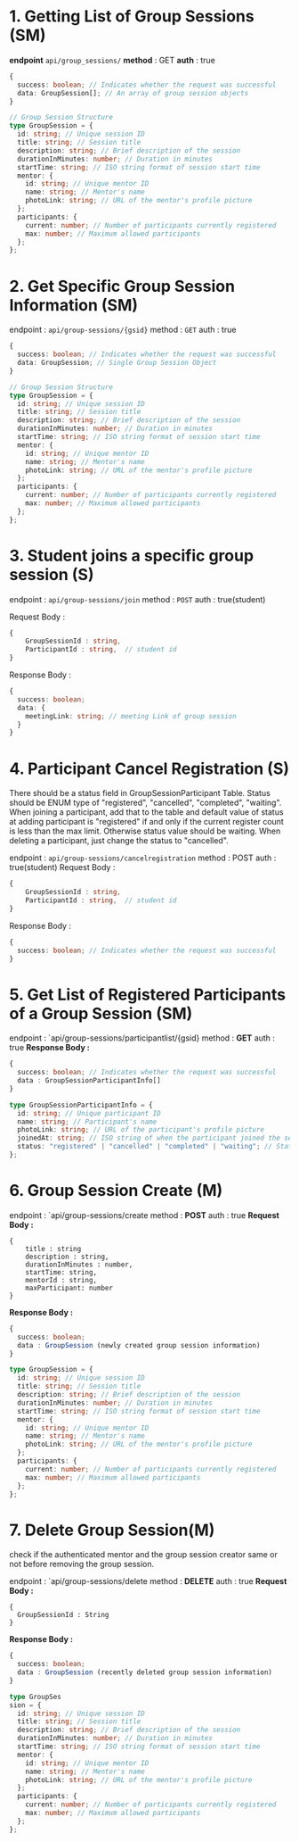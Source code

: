 # 1. Getting List of Group Sessions (SM)

**endpoint** `api/group_sessions/`
**method** : GET
**auth** : true

```ts
{
  success: boolean; // Indicates whether the request was successful
  data: GroupSession[]; // An array of group session objects
}

// Group Session Structure
type GroupSession = {
  id: string; // Unique session ID
  title: string; // Session title
  description: string; // Brief description of the session
  durationInMinutes: number; // Duration in minutes
  startTime: string; // ISO string format of session start time
  mentor: {
    id: string; // Unique mentor ID
    name: string; // Mentor's name
    photoLink: string; // URL of the mentor's profile picture
  };
  participants: {
    current: number; // Number of participants currently registered
    max: number; // Maximum allowed participants
  };
};
```

# 2. Get Specific Group Session Information (SM)

endpoint : `api/group-sessions/{gsid}`
method : `GET`
auth : true

```ts
{
  success: boolean; // Indicates whether the request was successful
  data: GroupSession; // Single Group Session Object
}

// Group Session Structure
type GroupSession = {
  id: string; // Unique session ID
  title: string; // Session title
  description: string; // Brief description of the session
  durationInMinutes: number; // Duration in minutes
  startTime: string; // ISO string format of session start time
  mentor: {
    id: string; // Unique mentor ID
    name: string; // Mentor's name
    photoLink: string; // URL of the mentor's profile picture
  };
  participants: {
    current: number; // Number of participants currently registered
    max: number; // Maximum allowed participants
  };
};
```

# 3. Student joins a specific group session (S)

endpoint : `api/group-sessions/join`
method : `POST`
auth : true(student)

Request Body :

```ts
{
	GroupSessionId : string,
	ParticipantId : string,  // student id
}
```

Response Body :

```ts
{
  success: boolean;
  data: {
    meetingLink: string; // meeting Link of group session
  }
}
```

# 4. Participant Cancel Registration (S)

There should be a status field in GroupSessionParticipant Table. Status should be ENUM type of "registered", "cancelled", "completed", "waiting". When joining a participant, add that to the table and default value of status at adding participant is "registered" if and only if the current register count is less than the max limit. Otherwise status value should be waiting. When deleting a participant, just change the status to "cancelled".

endpoint : `api/group-sessions/cancelregistration`
method : POST
auth : true(student)
Request Body :

```ts
{
	GroupSessionId : string,
	ParticipantId : string,  // student id
}
```

Response Body :

```ts
{
  success: boolean; // Indicates whether the request was successful
}
```

# 5. Get List of Registered Participants of a Group Session (SM)

endpoint : `api/group-sessions/participantlist/{gsid}
method : **GET**
auth : true
**Response Body :**

```ts
{
  success: boolean; // Indicates whether the request was successful
  data : GroupSessionParticipantInfo[]
}

type GroupSessionParticipantInfo = {
  id: string; // Unique participant ID
  name: string; // Participant's name
  photoLink: string; // URL of the participant's profile picture
  joinedAt: string; // ISO string of when the participant joined the session
  status: "registered" | "cancelled" | "completed" | "waiting"; // Status of the participant in the session
};
```

# 6. Group Session Create (M)

endpoint : `api/group-sessions/create
method : **POST**
auth : true
**Request Body :**

```
{
	title : string
	description : string,
	durationInMinutes : number,
	startTime: string,
	mentorId : string,
	maxParticipant: number
}
```

**Response Body :**

```ts
{
  success: boolean;
  data : GroupSession (newly created group session information)
}

type GroupSession = {
  id: string; // Unique session ID
  title: string; // Session title
  description: string; // Brief description of the session
  durationInMinutes: number; // Duration in minutes
  startTime: string; // ISO string format of session start time
  mentor: {
    id: string; // Unique mentor ID
    name: string; // Mentor's name
    photoLink: string; // URL of the mentor's profile picture
  };
  participants: {
    current: number; // Number of participants currently registered
    max: number; // Maximum allowed participants
  };
};
```

# 7. Delete Group Session(M)

check if the authenticated mentor and the group session creator same or not before removing the group session.

endpoint : `api/group-sessions/delete
method : **DELETE**
auth : true
**Request Body :**

```
{
  GroupSessionId : String
}
```

**Response Body :**

```ts
{
  success: boolean;
  data : GroupSession (recently deleted group session information)
}

type GroupSes
sion = {
  id: string; // Unique session ID
  title: string; // Session title
  description: string; // Brief description of the session
  durationInMinutes: number; // Duration in minutes
  startTime: string; // ISO string format of session start time
  mentor: {
    id: string; // Unique mentor ID
    name: string; // Mentor's name
    photoLink: string; // URL of the mentor's profile picture
  };
  participants: {
    current: number; // Number of participants currently registered
    max: number; // Maximum allowed participants
  };
};
```
